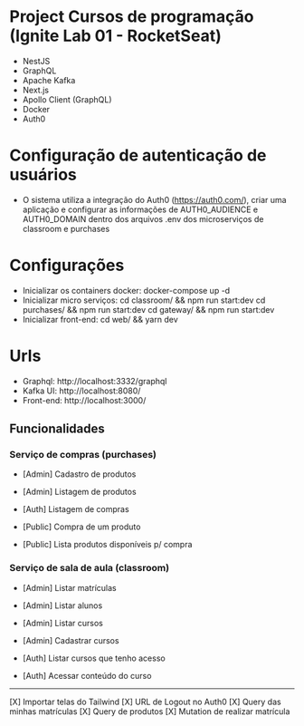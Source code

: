# Project Cursos de programação (Ignite Lab 01 - RocketSeat)

- NestJS
- GraphQL
- Apache Kafka
- Next.js
- Apollo Client (GraphQL)
- Docker
- Auth0

# Configuração de autenticação de usuários

- O sistema utiliza a integração do Auth0 (https://auth0.com/), criar uma aplicação e configurar as informações de AUTH0_AUDIENCE e AUTH0_DOMAIN dentro dos arquivos .env dos microserviços de classroom e purchases

# Configurações

- Inicializar os containers docker: docker-compose up -d
- Inicializar micro serviços:
    cd classroom/ && npm run start:dev
    cd purchases/ && npm run start:dev
    cd gateway/ && npm run start:dev
- Inicializar front-end: cd web/ && yarn dev

# Urls

- Graphql: http://localhost:3332/graphql
- Kafka UI: http://localhost:8080/
- Front-end: http://localhost:3000/

## Funcionalidades

### Serviço de compras (purchases)

- [Admin] Cadastro de produtos
- [Admin] Listagem de produtos

- [Auth] Listagem de compras

- [Public] Compra de um produto
- [Public] Lista produtos disponíveis p/ compra

### Serviço de sala de aula (classroom)

- [Admin] Listar matrículas
- [Admin] Listar alunos
- [Admin] Listar cursos
- [Admin] Cadastrar cursos

- [Auth] Listar cursos que tenho acesso
- [Auth] Acessar conteúdo do curso

----------------------------------------------------------------

[X] Importar telas do Tailwind
[X] URL de Logout no Auth0
[X] Query das minhas matrículas
[X] Query de produtos
[X] Mutation de realizar matrícula
